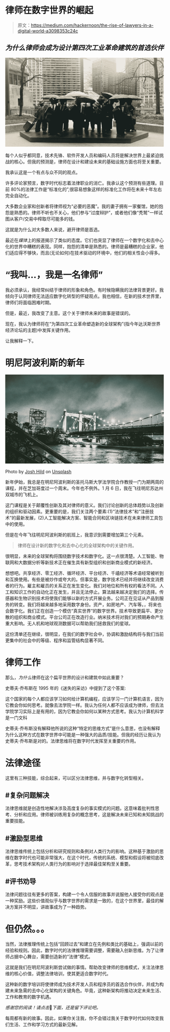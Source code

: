 # 律师在数字世界的崛起

> 原文：<https://medium.com/hackernoon/the-rise-of-lawyers-in-a-digital-world-a3098353c24c>

## ***为什么律师会成为设计第四次工业革命建筑的首选伙伴***

![](img/857c25f478a249a948cadf0375995f1e.png)

每个人似乎都同意，技术先锋、软件开发人员和编码人员将是解决世界上最紧迫挑战的核心。但我的预测是，律师在设计和建设未来的基础设施方面也将至关重要。

我承认这是一个有点与众不同的观点。

许多评论家预言，数字时代标志着法律职业的消亡。我承认这个预测有些道理。目前 80%的法律工作是“标准化的”,很容易想象这样的标准化工作将在未来十年左右完全自动化。

大多数企业家和创新者将律师视为“必要的恶魔”。我的妻子拥有一家餐馆，她的抱怨是熟悉的。律师不听也不关心，他们参与“过度辩护”，或者他们像“秃鹫”一样试图从客户/交易中榨取尽可能多的钱。

这就是为什么对大多数人来说，避开律师是首选。

最近在*媒体*上的报道揭示了类似的态度。它们也突显了律师在一个数字化和去中心化的世界中糟糕的表现。同样，抱怨的清单是熟悉的。律师是最糟糕的企业家，他们适应得不够快，而且(无论如何)在技术驱动的环境中，他们的相关性会小得多。

# **“我叫…，我是一名律师”**

我必须承认，我经常纠结于律师的形象和角色。有时候隐瞒我的法律背景更好。我倾向于认同律师无法适应数字化转型的怀疑观点。我也相信，在新的技术世界里，律师们将面临困难时期。

但是，最近，我改变了主意。这个关于律师未来的故事是错误的。

现在，我认为律师将在“为第四次工业革命塑造新的全球架构”(指今年达沃斯世界经济论坛的主题)中发挥关键作用。

让我解释一下。

# **明尼阿波利斯的新年**

![](img/07ec24558ada0653c50787f4cd5e6fac.png)

Photo by [Josh Hild](https://unsplash.com/photos/QQ0fJ2mjqc4?utm_source=unsplash&utm_medium=referral&utm_content=creditCopyText) on [Unsplash](https://unsplash.com/search/photos/minneapolis?utm_source=unsplash&utm_medium=referral&utm_content=creditCopyText)

新年伊始，我总是在明尼阿波利斯的圣托马斯大学法学院合作教授一门为期两周的课程，并在芝加哥度过一个周末。今年也不例外。1 月 6 日，我在飞往明尼苏达州双城市的飞机上。

这门课程是关于颠覆性创新及其对律师的意义。我们讨论创新的总体趋势以及创新的组织和驱动因素。更重要的是，我们关注两个要素:(1)“法律技术”和“注册技术”的最新发展，(2)人工智能解决方案、智能合同和区块链技术在未来律师工具包中的使用。

但是在今年飞往明尼阿波利斯的航班上，我意识到需要增加第三个元素。

> 律师在设计新的数字化和去中心化的全球架构中的关键作用。

很明显，未来的全球架构将围绕数字技术和数字化。这一点很清楚。人工智能、物联网和大数据分析等新技术正在催生具有新型组织和创新商业模式的新经济。

想想吧。共享经济、零工经济、循环经济、平台经济、千禧经济等术语经常被听到和互换使用。有些是被炒作或夸大的。但事实是，数字技术已经并将继续改变消费者的行为。雇主和雇员的关系正在发生变化。我们对地位和所有权的看法不同。人工和知识工作的自动化正在发生，并且无法停止。算法越来越决定我们的选择。传感器和生物识别技术将使我们能够以新的方式开展业务。公司正在见证从产品到服务的转变。我们将越来越多地采用数字身份。资产，如房地产、汽车等。，将来也会数字化。我们正在创造一个模仿“真实世界”的数字世界。技术导致更扁平、更分散的组织和商业模式。平台公司正在改造行业。纳米技术将对我们的预期寿命产生重大影响。无人机和地球观测数据可以帮助我们拯救我们的星球。

这份清单还在继续，很明显，在我们的数字社会中，协调和激励结构将与我们当前更集中的社会中的等级、程序和监管结构显著不同。

# **律师工作**

那么，*为什么*律师在这个扁平世界的设计和建筑中如此重要？

史蒂夫·乔布斯在 1995 年的《迷失的采访》中提到了这个答案:

这个国家的每个人都应该学习如何给计算机编程，应该学习一门计算机语言，因为它教会你如何思考。就像去法学院一样。我认为任何人都不应该成为律师，但去法学院学习实际上是有用的，因为它教会你如何以某种方式思考。我认为计算机科学是一门文科

史蒂夫·乔布斯没有解释他所说的这种“特定的思维方式”是什么意思，也没有解释为什么这种方式在数字世界中可能是一种强大的品质/技能。但我的经历让我认为史蒂夫·乔布斯是对的。法律思维将在数字时代发挥至关重要的作用。

# **法律途径**

这里有三种技能，综合起来，可以区分法律思维，并与数字化转型相关。

## **#复杂问题解决**

法律思维就是创造性地解决涉及高度复杂的事实模式的问题。这意味着批判性思考、分析和应用。律师被训练用复杂的概念思考，这是解决未来已知和未知挑战的重要技能。

## **#激励型思维**

法律思维传统上包括分析和研究规则和条例对人类行为的影响。这种基于激励的思维在数字时代也可能非常强大，在这个时代，传统的系统、模型和假设将被彻底改革，思考技术架构对人类行为的影响对于选择最佳架构至关重要。

## **#评书劝导**

法律问题往往有更多的答案，构建一个令人信服的故事并说服他人接受你的观点是一种奖励。这些价值观似乎与数字世界的需求是一致的，在这个世界里，最佳的解决方案并不明显，讲故事成为了一种趋势。

# **但仍然。。。**

当然，法律推理传统上包括“回顾过去”和建立在先例和类比的基础上，强调以前的经验和规则。因此，数字时代的法律推理需要调整，需要融入创新思维。为了让律师占据中心舞台，需要创造新的“法律”模式。

这就是我们在明尼阿波利斯尝试做的事情。帮助改变律师的思维模式，关注法律思维的核心价值，调整法律培训，使其更适合数字时代。

这种新的数字培训将使律师成为技术开发人员和程序员的首选合作伙伴，并成为构建未来急需的去中心化架构的关键角色。毕竟，这种新架构将推动决定未来生活、工作和教育的数字机遇。

*感谢您的阅读！请点击*👏*下面，还是留下评论吧。*

每周都有新的故事。因此，如果你关注我，你不会错过我关于数字时代如何改变我们生活、工作和学习方式的最新见解。